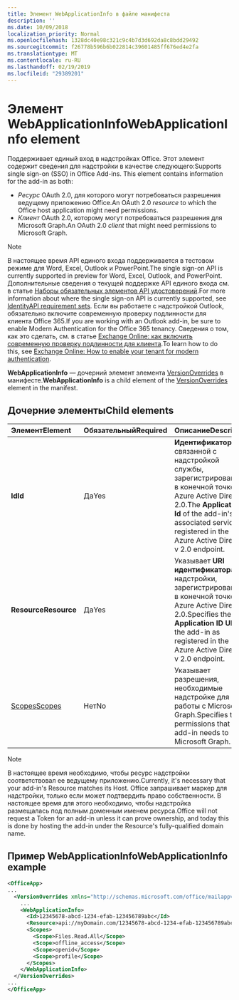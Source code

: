 ```yaml
---
title: Элемент WebApplicationInfo в файле манифеста
description: ''
ms.date: 10/09/2018
localization_priority: Normal
ms.openlocfilehash: 1328dc40e98c321c9c4b7d3d692da8c8bdd29492
ms.sourcegitcommit: f26778b596b6b022814c39601485ff676ed4e2fa
ms.translationtype: MT
ms.contentlocale: ru-RU
ms.lasthandoff: 02/19/2019
ms.locfileid: "29389201"
---
```

# <a name="webapplicationinfo-element"></a><span data-ttu-id="2e6a3-102">Элемент WebApplicationInfo</span><span class="sxs-lookup"><span data-stu-id="2e6a3-102">WebApplicationInfo element</span></span>

<span data-ttu-id="2e6a3-103">Поддерживает единый вход в надстройках Office. Этот элемент содержит сведения для надстройки в качестве следующего:</span><span class="sxs-lookup"><span data-stu-id="2e6a3-103">Supports single sign-on (SSO) in Office Add-ins. This element contains information for the add-in as both:</span></span>

- <span data-ttu-id="2e6a3-104">*Ресурс* OAuth 2.0, для которого могут потребоваться разрешения ведущему приложению Office.</span><span class="sxs-lookup"><span data-stu-id="2e6a3-104">An OAuth 2.0 *resource* to which the Office host application might need permissions.</span></span>
- <span data-ttu-id="2e6a3-105">*Клиент* OAuth 2.0, которому могут потребоваться разрешения для Microsoft Graph.</span><span class="sxs-lookup"><span data-stu-id="2e6a3-105">An OAuth 2.0 *client* that might need permissions to Microsoft Graph.</span></span>

> [!NOTE]
> <span data-ttu-id="2e6a3-106">В настоящее время API единого входа поддерживается в тестовом режиме для Word, Excel, Outlook и PowerPoint.</span><span class="sxs-lookup"><span data-stu-id="2e6a3-106">The single sign-on API is currently supported in preview for Word, Excel, Outlook, and PowerPoint.</span></span> <span data-ttu-id="2e6a3-107">Дополнительные сведения о текущей поддержке API единого входа см. в статье [Наборы обязательных элементов API удостоверений](https://docs.microsoft.com/office/dev/add-ins/reference/requirement-sets/identity-api-requirement-sets).</span><span class="sxs-lookup"><span data-stu-id="2e6a3-107">For more information about where the single sign-on API is currently supported, see [IdentityAPI requirement sets](https://docs.microsoft.com/office/dev/add-ins/reference/requirement-sets/identity-api-requirement-sets).</span></span> <span data-ttu-id="2e6a3-108">Если вы работаете с надстройкой Outlook, обязательно включите современную проверку подлинности для клиента Office 365.</span><span class="sxs-lookup"><span data-stu-id="2e6a3-108">If you are working with an Outlook add-in, be sure to enable Modern Authentication for the Office 365 tenancy.</span></span> <span data-ttu-id="2e6a3-109">Сведения о том, как это сделать, см. в статье [Exchange Online: как включить современную проверку подлинности для клиента](https://social.technet.microsoft.com/wiki/contents/articles/32711.exchange-online-how-to-enable-your-tenant-for-modern-authentication.aspx).</span><span class="sxs-lookup"><span data-stu-id="2e6a3-109">To learn how to do this, see [Exchange Online: How to enable your tenant for modern authentication](https://social.technet.microsoft.com/wiki/contents/articles/32711.exchange-online-how-to-enable-your-tenant-for-modern-authentication.aspx).</span></span>

<span data-ttu-id="2e6a3-110">**WebApplicationInfo** — дочерний элемент элемента [VersionOverrides](versionoverrides.md) в манифесте.</span><span class="sxs-lookup"><span data-stu-id="2e6a3-110">**WebApplicationInfo** is a child element of the [VersionOverrides](versionoverrides.md) element in the manifest.</span></span>  

## <a name="child-elements"></a><span data-ttu-id="2e6a3-111">Дочерние элементы</span><span class="sxs-lookup"><span data-stu-id="2e6a3-111">Child elements</span></span>

|  <span data-ttu-id="2e6a3-112">Элемент</span><span class="sxs-lookup"><span data-stu-id="2e6a3-112">Element</span></span> |  <span data-ttu-id="2e6a3-113">Обязательный</span><span class="sxs-lookup"><span data-stu-id="2e6a3-113">Required</span></span>  |  <span data-ttu-id="2e6a3-114">Описание</span><span class="sxs-lookup"><span data-stu-id="2e6a3-114">Description</span></span>  |
|:-----|:-----|:-----|
|  <span data-ttu-id="2e6a3-115">**Id**</span><span class="sxs-lookup"><span data-stu-id="2e6a3-115">**Id**</span></span>    |  <span data-ttu-id="2e6a3-116">Да</span><span class="sxs-lookup"><span data-stu-id="2e6a3-116">Yes</span></span>   |  <span data-ttu-id="2e6a3-117">**Идентификатор** связанной с надстройкой службы, зарегистрированный в конечной точке Azure Active Directory 2.0.</span><span class="sxs-lookup"><span data-stu-id="2e6a3-117">The **Application Id** of the add-in's associated service as registered in the Azure Active Directory v 2.0 endpoint.</span></span>|
|  <span data-ttu-id="2e6a3-118">**Resource**</span><span class="sxs-lookup"><span data-stu-id="2e6a3-118">**Resource**</span></span>  |  <span data-ttu-id="2e6a3-119">Да</span><span class="sxs-lookup"><span data-stu-id="2e6a3-119">Yes</span></span>   |  <span data-ttu-id="2e6a3-120">Указывает **URI идентификатора** надстройки, зарегистрированный в конечной точке Azure Active Directory 2.0.</span><span class="sxs-lookup"><span data-stu-id="2e6a3-120">Specifies the **Application ID URI** of the add-in as registered in the Azure Active Directory v 2.0 endpoint.</span></span>|
|  [<span data-ttu-id="2e6a3-121">Scopes</span><span class="sxs-lookup"><span data-stu-id="2e6a3-121">Scopes</span></span>](scopes.md)                |  <span data-ttu-id="2e6a3-122">Нет</span><span class="sxs-lookup"><span data-stu-id="2e6a3-122">No</span></span>  |  <span data-ttu-id="2e6a3-123">Указывает разрешения, необходимые надстройке для работы с Microsoft Graph.</span><span class="sxs-lookup"><span data-stu-id="2e6a3-123">Specifies the permissions that the add-in needs to Microsoft Graph.</span></span>  |

> [!NOTE] 
> <span data-ttu-id="2e6a3-124">В настоящее время необходимо, чтобы ресурс надстройки соответствовал ее ведущему приложению.</span><span class="sxs-lookup"><span data-stu-id="2e6a3-124">Currently, it's necessary that your add-in's Resource matches its Host.</span></span> <span data-ttu-id="2e6a3-125">Office запрашивает маркер для надстройки, только если может подтвердить право собственности. В настоящее время для этого необходимо, чтобы надстройка размещалась под полным доменным именем ресурса.</span><span class="sxs-lookup"><span data-stu-id="2e6a3-125">Office will not request a Token for an add-in unless it can prove ownership, and today this is done by hosting the add-in under the Resource's fully-qualified domain name.</span></span>

## <a name="webapplicationinfo-example"></a><span data-ttu-id="2e6a3-126">Пример WebApplicationInfo</span><span class="sxs-lookup"><span data-stu-id="2e6a3-126">WebApplicationInfo example</span></span>

```xml
<OfficeApp>
...
  <VersionOverrides xmlns="http://schemas.microsoft.com/office/mailappversionoverrides" xsi:type="VersionOverridesV1_0">
    ...
    <WebApplicationInfo>
      <Id>12345678-abcd-1234-efab-123456789abc</Id>
      <Resource>api://myDomain.com/12345678-abcd-1234-efab-123456789abc<Resource>
      <Scopes>
        <Scope>Files.Read.All</Scope>
        <Scope>offline_access</Scope>
        <Scope>openid</Scope>
        <Scope>profile</Scope>        
      </Scopes>
    </WebApplicationInfo>
  </VersionOverrides>
...
</OfficeApp>
```
